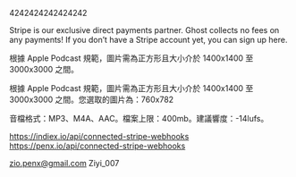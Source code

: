 4242424242424242

Stripe is our exclusive direct payments partner. Ghost collects no fees on any payments! If you don’t have a Stripe account yet, you can sign up here.

根據 Apple Podcast 規範，圖片需為正方形且大小介於 1400x1400 至 3000x3000 之間。

根據 Apple Podcast 規範，圖片需為正方形且大小介於 1400x1400 至 3000x3000 之間。您選取的圖片為：760x782

音檔格式：MP3、M4A、AAC。檔案上限：400mb。建議響度：-14lufs。

https://indiex.io/api/connected-stripe-webhooks
https://penx.io/api/connected-stripe-webhooks


zio.penx@gmail.com
Ziyi_007

